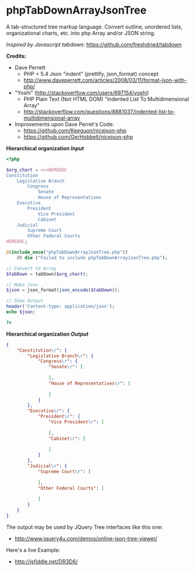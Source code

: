 phpTabDownArrayJsonTree
=======================

A tab-structured tree markup language. Convert outline, unordered lists, organizational charts, etc. into php Array and/or JSON string.

*Inspired by Javascript tabdown:*
https://github.com/freshdried/tabdown

**Credits:**
  * Dave Perrett
    * PHP &lt; 5.4 Json "indent" (prettify, json_format) concept
    * http://www.daveperrett.com/articles/2008/03/11/format-json-with-php/
  * "Yoshi" (http://stackoverflow.com/users/697154/yoshi)
    * PHP Plain Text (Not HTML DOM) "Indented List To Multidimensional Array"
    * http://stackoverflow.com/questions/8881037/indented-list-to-multidimensional-array
  * Improvements upon Dave Perret's Code:
    * https://github.com/Keeguon/nicejson-php
    * https://github.com/GerHobbelt/nicejson-php


**Hierarchical organization _Input_**
```PHP
<?php

$org_chart = <<<HEREDOC
Constitution
	Legislative Branch
		Congress
			Senate
			House of Representatives
	Executive
		President
			Vice President
			Cabinet
	Judicial
		Supreme Court
		Other Federal Courts
HEREDOC;

@(include_once("phpTabDownArrayJsonTree.php")) 
	OR die ("Failed to include phpTabDownArrayJsonTree.php");

// Convert to Array
$tabDown = tabDown($org_chart);

// Make Json
$json = json_format(json_encode($tabDown));

// Show Output
header('Content-type: application/json');
echo $json;

?>
```

**Hierarchical organization _Output_**
```json
{
	"Constitution\r": {
		"Legislative Branch\r": {
			"Congress\r": {
				"Senate\r": [
					
				],
				"House of Representatives\r": [
					
				]
			}
		},
		"Executive\r": {
			"President\r": {
				"Vice President\r": [
					
				],
				"Cabinet\r": [
					
				]
			}
		},
		"Judicial\r": {
			"Supreme Court\r": [
				
			],
			"Other Federal Courts": [
				
			]
		}
	}
}
```

The output may be used by JQuery Tree interfaces like this one:
* http://www.jquery4u.com/demos/online-json-tree-viewer/

Here's a live Example:
* http://jsfiddle.net/DR3D6/
